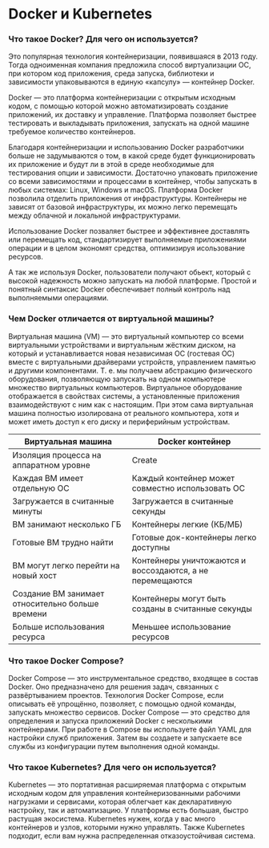 # Docker и Kubernetes

### Что такое Docker? Для чего он используется?

Это популярная технология контейнеризации, появившаяся в 2013 году. Тогда одноименная компания предложила способ виртуализации ОС, при котором код приложения, среда запуска, библиотеки и зависимости упаковываются в единую «капсулу» — контейнер Docker.

Docker — это платформа контейнеризации с открытым исходным кодом, с помощью которой можно автоматизировать создание приложений, их доставку и управление. Платформа позволяет быстрее тестировать и выкладывать приложения, запускать на одной машине требуемое количество контейнеров.

Благодаря контейнеризации и использованию Docker разработчики больше не задумываются о том, в какой среде будет функционировать их приложение и будут ли в этой в среде необходимые для тестирования опции и зависимости. Достаточно упаковать приложение со всеми зависимостями и процессами в контейнер, чтобы запускать в любых системах: Linux, Windows и macOS. Платформа Docker позволила отделить приложения от инфраструктуры. Контейнеры не зависят от базовой инфраструктуры, их можно легко перемещать между облачной и локальной инфраструктурами.

Использование Docker позваляет быстрее и эффективнее доставлять или перемещать код, стандартизирует выполняемые приложениями операции и в целом экономят средства, оптимизируя исользование ресурсов.

А так же используя Docker, пользователи получают обьект, который с высокой надежность можно запускать на любой платформе. Простой и понятный синтаксис Docker обеспечивает полный контроль над выполняемыми операциями.

### Чем Docker отличается от виртуальной машины?

Виртуальная машина (VM) — это виртуальный компьютер со всеми виртуальными устройствами и виртуальным жёстким диском, на который и устанавливается новая независимая ОС (гостевая ОС) вместе с виртуальными драйверами устройств, управлением памятью и другими компонентами. Т. е. мы получаем абстракцию физического оборудования, позволяющую запускать на одном компьютере множество виртуальных компьютеров. Виртуальное оборудование отображается в свойствах системы, а установленные приложения взаимодействуют с ним как с настоящим. При этом сама виртуальная машина полностью изолирована от реального компьютера, хотя и может иметь доступ к его диску и периферийным устройствам.

|Виртуальная машина                     | 	Docker контейнер             | 
|---------------------------------------|--------------------------------|
|Изоляция процесса на аппаратном уровне |Create             |  
|Каждая ВМ имеет отдельную ОС           |Каждый контейнер может cовместно использовать ОС| 
|Загружается в считанные минуты         |Загружается в считанные секунды| 
|ВM занимают несколько ГБ               |Контейнеры легкие (КБ/МБ)       | 
| Готовые ВМ трудно найти               |Готовые док-контейнеры легко доступны| 
|ВМ могут легко перейти на новый хост   |Контейнеры уничтожаются и воссоздаются, а не перемещаются| 
|Создание ВМ занимает относительно больше времени |Контейнеры могут быть созданы в считанные секунды             | 
| Больше использования ресурса       |Меньшее использование ресурсов     | 

### Что такое Docker Compose?

Docker Compose — это инструментальное средство, входящее в состав Docker. Оно предназначено для решения задач, связанных с развёртыванием проектов.
Технология Docker Compose, если описывать её упрощённо, позволяет, с помощью одной команды, запускать множество сервисов.
Docker Compose — это средство для определения и запуска приложений Docker с несколькими контейнерами. При работе в Compose вы используете файл YAML для настройки служб приложения. Затем вы создаете и запускаете все службы из конфигурации путем выполнения одной команды.

### Что такое Kubernetes? Для чего он используется?

Kubernetes — это портативная расширяемая платформа с открытым исходным кодом для управления контейнеризованными рабочими нагрузками и сервисами, которая облегчает как декларативную настройку, так и автоматизацию. У платформы есть большая, быстро растущая экосистема.
Kubernetes нужен, когда у вас много контейнеров и узлов, которыми нужно управлять. Также Kubernetes подходит, если вам нужна распределенная отказоустойчивая система.

